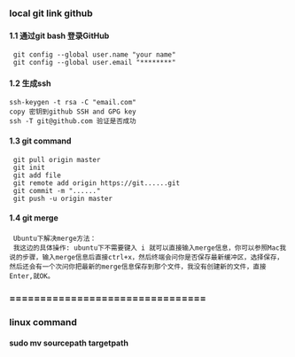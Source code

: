 ### ****local git link github****
#### 1.1 通过git bash 登录GitHub
     git config --global user.name "your name"
     git config --global user.email "********"
#### 1.2 生成ssh
    ssh-keygen -t rsa -C "email.com"
    copy 密钥到github SSH and GPG key
    ssh -T git@github.com 验证是否成功
#### 1.3 git command 
     git pull origin master
     git init
     git add file   
     git remote add origin https://git......git
     git commit -m "......"
     git push -u origin master
#### 1.4 git merge 
     Ubuntu下解决merge方法：
     我这边的具体操作: ubuntu下不需要键入 i 就可以直接输入merge信息，你可以参照Mac我说的步骤，输入merge信息后直接ctrl+x，然后终端会问你是否保存最新缓冲区，选择保存，然后还会有一个次问你把最新的merge信息保存到那个文件，我没有创建新的文件，直接Enter,就OK。

### ================================
### ****linux command****
#### sudo mv sourcepath targetpath
